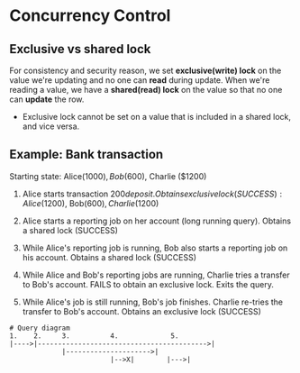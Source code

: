 # Concurrency Control

## Exclusive vs shared lock

For consistency and security reason, we set **exclusive(write) lock** on the value we're updating and no one can **read** during update.
When we're reading a value, we have a **shared(read) lock** on the value so that no one can **update** the row.

- Exclusive lock cannot be set on a value that is included in a shared lock, and vice versa.

## Example: Bank transaction

Starting state: Alice($1000), Bob($600), Charlie ($1200)

1. Alice starts transaction $200 deposit. Obtains exclusive lock (SUCCESS): Alice($1200), Bob($600), Charlie ($1200)

2. Alice starts a reporting job on her account (long running query). Obtains a shared lock (SUCCESS)

3. While Alice's reporting job is running, Bob also starts a reporting job on his account. Obtains a shared lock (SUCCESS)

4. While Alice and Bob's reporting jobs are running, Charlie tries a transfer to Bob's account. FAILS to obtain an exclusive lock. Exits the query.

5. While Alice's job is still running, Bob's job finishes. Charlie re-tries the transfer to Bob's account. Obtains an exclusive lock (SUCCESS)

```text
# Query diagram
1.    2.     3.          4.             5.
|---->|------------------------------------------>|
             |--------------------->|
                         |-->X|        |--->|
```
